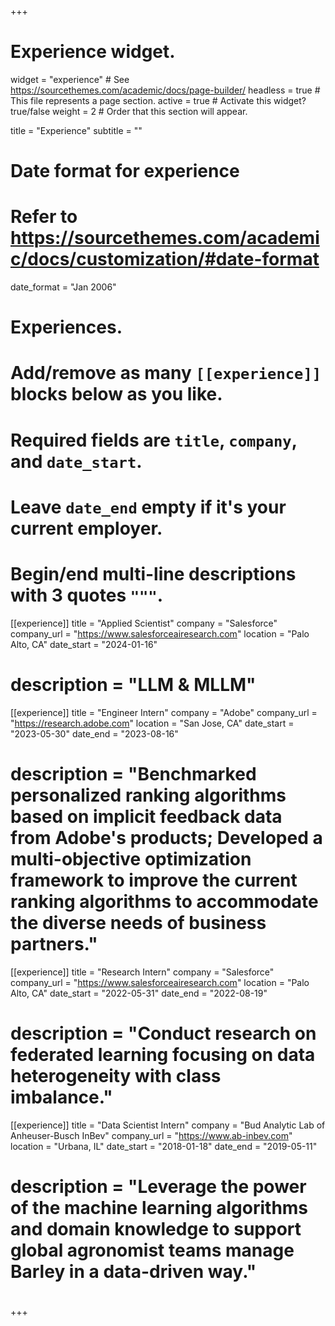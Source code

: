 +++
# Experience widget.
widget = "experience"  # See https://sourcethemes.com/academic/docs/page-builder/
headless = true  # This file represents a page section.
active = true  # Activate this widget? true/false
weight = 2  # Order that this section will appear.

title = "Experience"
subtitle = ""

# Date format for experience
#   Refer to https://sourcethemes.com/academic/docs/customization/#date-format
date_format = "Jan 2006"

# Experiences.
#   Add/remove as many `[[experience]]` blocks below as you like.
#   Required fields are `title`, `company`, and `date_start`.
#   Leave `date_end` empty if it's your current employer.
#   Begin/end multi-line descriptions with 3 quotes `"""`.
[[experience]]
  title = "Applied Scientist"
  company = "Salesforce"
  company_url = "https://www.salesforceairesearch.com"
  location = "Palo Alto, CA"
  date_start = "2024-01-16"
  # description = "LLM & MLLM"
  
[[experience]]
  title = "Engineer Intern"
  company = "Adobe"
  company_url = "https://research.adobe.com"
  location = "San Jose, CA"
  date_start = "2023-05-30"
  date_end = "2023-08-16"
  # description = "Benchmarked personalized ranking algorithms based on implicit feedback data from Adobe's products; Developed a multi-objective optimization framework to improve the current ranking algorithms to accommodate the diverse needs of business partners."

[[experience]]
  title = "Research Intern"
  company = "Salesforce"
  company_url = "https://www.salesforceairesearch.com"
  location = "Palo Alto, CA"
  date_start = "2022-05-31"
  date_end = "2022-08-19"
  # description = "Conduct research on federated learning focusing on data heterogeneity with class imbalance."
  
[[experience]]
  title = "Data Scientist Intern"
  company = "Bud Analytic Lab of Anheuser-Busch InBev"
  company_url = "https://www.ab-inbev.com"
  location = "Urbana, IL"
  date_start = "2018-01-18"
  date_end = "2019-05-11"
  # description = "Leverage the power of the machine learning algorithms and domain knowledge to support global agronomist teams manage Barley in a data-driven way."
  # 
+++
